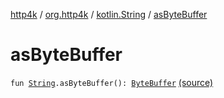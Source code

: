 [http4k](../../index.md) / [org.http4k](../index.md) / [kotlin.String](index.md) / [asByteBuffer](./as-byte-buffer.md)

# asByteBuffer

`fun `[`String`](https://kotlinlang.org/api/latest/jvm/stdlib/kotlin/-string/index.html)`.asByteBuffer(): `[`ByteBuffer`](http://docs.oracle.com/javase/6/docs/api/java/nio/ByteBuffer.html) [(source)](https://github.com/http4k/http4k/blob/master/http4k-core/src/main/kotlin/org/http4k/KotlinExtensions.kt#L10)